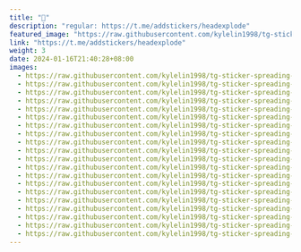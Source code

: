 ```yaml
---
title: "🤯"
description: "regular: https://t.me/addstickers/headexplode"
featured_image: "https://raw.githubusercontent.com/kylelin1998/tg-sticker-spreading-worldwide-images/main/img/2a6f017f-1896-43f0-99e7-b0f87d7610e8.jpg"
link: "https://t.me/addstickers/headexplode"
weight: 3
date: 2024-01-16T21:40:28+08:00
images:
  - https://raw.githubusercontent.com/kylelin1998/tg-sticker-spreading-worldwide-images/main/img/2a6f017f-1896-43f0-99e7-b0f87d7610e8.jpg
  - https://raw.githubusercontent.com/kylelin1998/tg-sticker-spreading-worldwide-images/main/img/85bdb823-d0b3-4662-906c-306d3b7c1db5.jpg
  - https://raw.githubusercontent.com/kylelin1998/tg-sticker-spreading-worldwide-images/main/img/96d801ba-3aaf-4e30-a484-ef6bc4071444.jpg
  - https://raw.githubusercontent.com/kylelin1998/tg-sticker-spreading-worldwide-images/main/img/9632c231-878c-42cb-bca5-fbe75a09ecaf.jpg
  - https://raw.githubusercontent.com/kylelin1998/tg-sticker-spreading-worldwide-images/main/img/154d46cd-77ff-48bf-aef6-37ebdce5a43d.jpg
  - https://raw.githubusercontent.com/kylelin1998/tg-sticker-spreading-worldwide-images/main/img/60b5a355-00f0-4201-af5f-5f7454bc31d3.jpg
  - https://raw.githubusercontent.com/kylelin1998/tg-sticker-spreading-worldwide-images/main/img/cd56383c-1409-45cf-a220-e6fd1996b872.jpg
  - https://raw.githubusercontent.com/kylelin1998/tg-sticker-spreading-worldwide-images/main/img/0653cc7a-698a-4f63-9b7a-1fe59184f538.jpg
  - https://raw.githubusercontent.com/kylelin1998/tg-sticker-spreading-worldwide-images/main/img/cb924cd7-4dde-47da-997d-3e0cb2e6f746.jpg
  - https://raw.githubusercontent.com/kylelin1998/tg-sticker-spreading-worldwide-images/main/img/0f98a68c-81e8-48f0-8a97-08a96632cee2.jpg
  - https://raw.githubusercontent.com/kylelin1998/tg-sticker-spreading-worldwide-images/main/img/f4a34b07-913b-4d31-9e1d-39996a492b94.jpg
  - https://raw.githubusercontent.com/kylelin1998/tg-sticker-spreading-worldwide-images/main/img/b694a872-26ed-46bc-9134-00c0452a39b7.jpg
  - https://raw.githubusercontent.com/kylelin1998/tg-sticker-spreading-worldwide-images/main/img/6d57879c-a8bc-4d17-b7bb-a874c2827183.jpg
  - https://raw.githubusercontent.com/kylelin1998/tg-sticker-spreading-worldwide-images/main/img/0a2028d6-37f9-427d-b801-cf0472c26864.jpg
  - https://raw.githubusercontent.com/kylelin1998/tg-sticker-spreading-worldwide-images/main/img/301f25df-bd68-42c4-9382-56ee08220389.jpg
  - https://raw.githubusercontent.com/kylelin1998/tg-sticker-spreading-worldwide-images/main/img/b7d7d674-5a13-4af7-8e76-98f674877644.jpg
  - https://raw.githubusercontent.com/kylelin1998/tg-sticker-spreading-worldwide-images/main/img/a7a4373f-17a3-417c-b071-2f4b76709887.jpg
  - https://raw.githubusercontent.com/kylelin1998/tg-sticker-spreading-worldwide-images/main/img/70addec8-46fa-464c-a13b-602c1bcd341c.jpg
  - https://raw.githubusercontent.com/kylelin1998/tg-sticker-spreading-worldwide-images/main/img/b81f228c-3d3d-4532-8f6b-1d97bca1f27d.jpg
  - https://raw.githubusercontent.com/kylelin1998/tg-sticker-spreading-worldwide-images/main/img/fc5f74e7-f73d-45b7-9ff6-d4ca2379db0b.jpg
---
```

